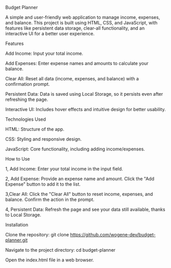 Budget Planner

A simple and user-friendly web application to manage income, expenses, and balance. 
This project is built using HTML, CSS, and JavaScript, with features like persistent data storage, clear-all functionality, and an interactive UI for a better user experience.

Features

Add Income: Input your total income.

Add Expenses: Enter expense names and amounts to calculate your balance.

Clear All: Reset all data (income, expenses, and balance) with a confirmation prompt.

Persistent Data: Data is saved using Local Storage, so it persists even after refreshing the page.

Interactive UI: Includes hover effects and intuitive design for better usability.

Technologies Used

HTML: Structure of the app.

CSS: Styling and responsive design.

JavaScript: Core functionality, including adding income/expenses.

How to Use

1, Add Income:
Enter your total income in the input field.

2, Add Expense:
Provide an expense name and amount.
Click the "Add Expense" button to add it to the list.

3,Clear All:
Click the "Clear All" button to reset income, expenses, and balance.
Confirm the action in the prompt.

4, Persistent Data:
Refresh the page and see your data still available, thanks to Local Storage.

Installation

Clone the repository:
git clone https://github.com/wogene-dev/budget-planner.git

Navigate to the project directory:
cd budget-planner

Open the index.html file in a web browser.





